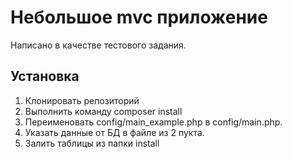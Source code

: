 # Небольшое mvc приложение
Написано в качестве тестового задания.

## Установка
1. Клонировать репозиторий
2. Выполнить команду composer install
3. Переименовать config/main_example.php в config/main.php.
4. Указать данные от БД в файле из 2 пукта.
5. Залить таблицы из папки install
